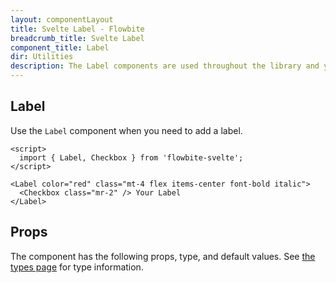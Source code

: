 ```yaml
---
layout: componentLayout
title: Svelte Label - Flowbite
breadcrumb_title: Svelte Label
component_title: Label
dir: Utilities
description: The Label components are used throughout the library and you can use it for your app as well
---
```


<script>
  import { TableProp, TableDefaultRow, GitHubSourceList } from '../../utils';
  import { A } from '$lib';
  import { props as items } from '../../props/Label.json';

  let divClass = 'w-full relative overflow-x-auto shadow-md sm:rounded-lg py-4';
  let theadClass = 'text-xs text-gray-700 uppercase bg-gray-50 dark:bg-gray-700 dark:text-white';
</script>

## Label

Use the `Label` component when you need to add a label.

```svelte example
<script>
  import { Label, Checkbox } from 'flowbite-svelte';
</script>

<Label color="red" class="mt-4 flex items-center font-bold italic">
  <Checkbox class="mr-2" /> Your Label
</Label>
```

## Props

The component has the following props, type, and default values.
See <A class="hover:underline" href="/docs/pages/typescript">the types page</A>
for type information.

<TableProp>
  <TableDefaultRow {items} rowState="hover" />
</TableProp>
